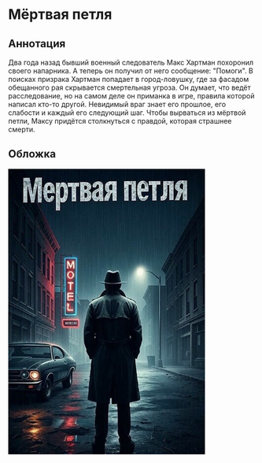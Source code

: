 # Мёртвая петля

## Аннотация

Два года назад бывший военный следователь Макс Хартман похоронил своего напарника.
А теперь он получил от него сообщение: "Помоги".
В поисках призрака Хартман попадает в город-ловушку, где за фасадом обещанного рая скрывается смертельная угроза. Он думает, что ведёт расследование, но на самом деле он приманка в игре, правила которой написал кто-то другой.
Невидимый враг знает его прошлое, его слабости и каждый его следующий шаг. Чтобы вырваться из мёртвой петли, Максу придётся столкнуться с правдой, которая страшнее смерти.

## Обложка

![Обложка](cover.jpg)
